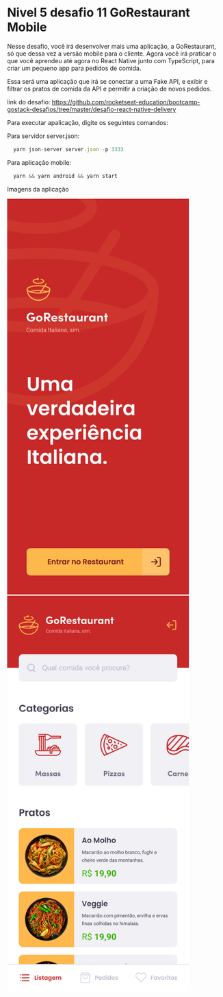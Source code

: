 # Nivel 5 desafio 11 GoRestaurant Mobile

Nesse desafio, você irá desenvolver mais uma aplicação, a GoRestaurant, só que dessa vez a versão mobile para o cliente. Agora você irá praticar o que você aprendeu até agora no React Native junto com TypeScript, para criar um pequeno app para pedidos de comida.

Essa será uma aplicação que irá se conectar a uma Fake API, e exibir e filtrar os pratos de comida da API e permitir a criação de novos pedidos.

link do desafio: https://github.com/rocketseat-education/bootcamp-gostack-desafios/tree/master/desafio-react-native-delivery

Para executar apalicação, digite os seguintes comandos:

Para servidor server.json:

```js
  yarn json-server server.json -p 3333
```

Para aplicação mobile:

```js
  yarn && yarn android && yarn start
```
<p>Imagens da aplicação</p>

<img alt='Certificado Gostack' width="425" title='Certificado Gostack' src='.github/goRestaurant/Entrar.png' />
<img alt='Certificado Gostack' width="425" title='Certificado Gostack' src='.github/goRestaurant/Home.png' />
